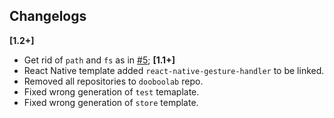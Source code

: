 ## Changelogs
**[1.2+]**
* Get rid of `path` and `fs` as in [#5](https://github.com/dooboolab/dooboo-cli/issues/4);
**[1.1+]**
* React Native template added `react-native-gesture-handler` to be linked.
* Removed all repositories to `dooboolab` repo.
* Fixed wrong generation of `test` temaplate.
* Fixed wrong generation of `store` template.

